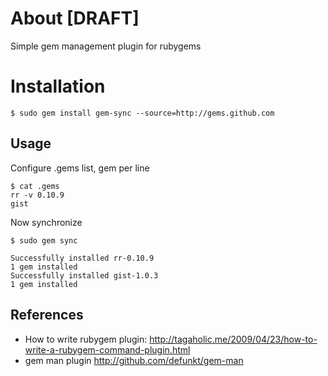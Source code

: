 # About [DRAFT] 
 Simple gem management plugin for rubygems

# Installation
  
    $ sudo gem install gem-sync --source=http://gems.github.com

## Usage

Configure .gems list, gem per line

    $ cat .gems
    rr -v 0.10.9
    gist
          
Now synchronize

    $ sudo gem sync

    Successfully installed rr-0.10.9
    1 gem installed
    Successfully installed gist-1.0.3
    1 gem installed

## References

 *  How to write rubygem plugin: <http://tagaholic.me/2009/04/23/how-to-write-a-rubygem-command-plugin.html>
 *  gem man plugin <http://github.com/defunkt/gem-man>

